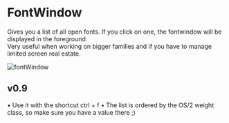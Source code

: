 # FontWindow

Gives you a list of all open fonts. If you click on one, the fontwindow will be displayed in the foreground.  
Very useful when working on bigger families and if you have to manage limited screen real estate.

![fontWindow](/resources/fontWindow.gif) 

## v0.9
• Use it with the shortcut ctrl + f
• The list is ordered by the OS/2 weight class, so make sure you have a value there ;)
